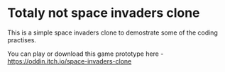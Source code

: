 # Totaly not space invaders clone
This is a simple space invaders clone to demostrate some of the coding practises.

You can play or download this game prototype here - https://oddin.itch.io/space-invaders-clone
